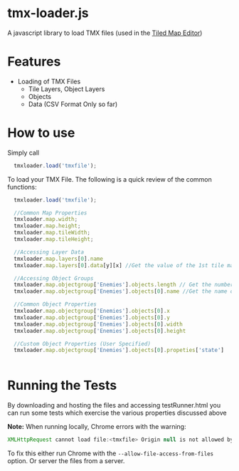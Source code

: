 tmx-loader.js
=============

A javascript library to load TMX files (used in the [Tiled Map Editor](http://mapeditor.org))

Features
========

  - Loading of TMX Files
    - Tile Layers, Object Layers
    - Objects
    - Data (CSV Format Only so far)

How to use
==========
  
Simply call 

``` javascript 
  tmxloader.load('tmxfile'); 
```
To load your TMX File. The following is a quick review of the common functions:

``` javascript 
  tmxloader.load('tmxfile'); 

  //Common Map Properties
  tmxloader.map.width; 
  tmxloader.map.height; 
  tmxloader.map.tileWidth; 
  tmxloader.map.tileHeight; 

  //Accessing Layer Data
  tmxloader.map.layers[0].name
  tmxloader.map.layers[0].data[y][x] //Get the value of the 1st tile map layer at co-ordinates (x,y);

  //Accessing Object Groups
  tmxloader.map.objectgroup['Enemies'].objects.length // Get the number of objects in the Object Group 'Enemies'
  tmxloader.map.objectgroup['Enemies'].objects[0].name //Get the name of an object

  //Common Object Properties
  tmxloader.map.objectgroup['Enemies'].objects[0].x 
  tmxloader.map.objectgroup['Enemies'].objects[0].y
  tmxloader.map.objectgroup['Enemies'].objects[0].width
  tmxloader.map.objectgroup['Enemies'].objects[0].height

  //Custom Object Properties (User Specified)
  tmxloader.map.objectgroup['Enemies'].objects[0].propeties['state']
  
```

Running the Tests
=================

By downloading and hosting the files and accessing testRunner.html you can run some tests which exercise the various properties discussed above

**Note:** When running locally, Chrome errors with the warning: 
``` javascript 
XMLHttpRequest cannot load file:<tmxfile> Origin null is not allowed by Access-Control-Allow-Origin.
```
To fix this either run Chrome with the ```--allow-file-access-from-files``` option. Or server the files from a server.